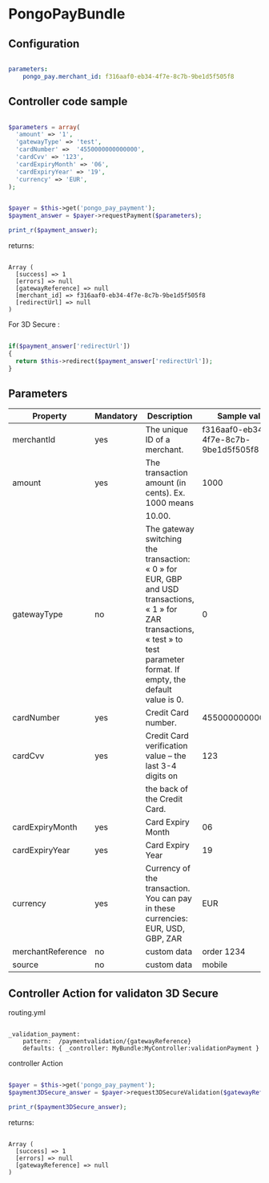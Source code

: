 
# PongoPayBundle

## Configuration

``` yaml

parameters:
    pongo_pay.merchant_id: f316aaf0-eb34-4f7e-8c7b-9be1d5f505f8

```

## Controller code sample

``` php

$parameters = array(
  'amount' => '1',
  'gatewayType' => 'test',
  'cardNumber' =>  '4550000000000000',
  'cardCvv' => '123',
  'cardExpiryMonth' => '06',
  'cardExpiryYear' => '19',
  'currency' => 'EUR',
);


$payer = $this->get('pongo_pay_payment');
$payment_answer = $payer->requestPayment($parameters);

print_r($payment_answer);

```

returns:

``` 

Array ( 
  [success] => 1 
  [errors] => null
  [gatewayReference] => null
  [merchant_id] => f316aaf0-eb34-4f7e-8c7b-9be1d5f505f8 
  [redirectUrl] => null
) 

```

For 3D Secure :

``` php

if($payment_answer['redirectUrl'])
{
  return $this->redirect($payment_answer['redirectUrl']);
}

```



## Parameters

| Property          | Mandatory | Description                                                                                                                                                                      | Sample value                         |
|-------------------|-----------|----------------------------------------------------------------------------------------------------------------------------------------------------------------------------------|--------------------------------------|
| merchantId        | yes       | The unique ID of a merchant.                                                                                                                                                     | f316aaf0-eb34-4f7e-8c7b-9be1d5f505f8 |
| amount            | yes       | The transaction amount (in cents). Ex. 1000 means                                                                                                                                | 1000                                 |
|                   |           | 10.00.                                                                                                                                                                           |                                      |
| gatewayType       | no        | The gateway switching the transaction: « 0 » for EUR, GBP and USD transactions, « 1 » for ZAR transactions, « test » to test parameter format. If empty, the default value is 0. | 0                                    |
| cardNumber        | yes       | Credit Card number.                                                                                                                                                              | 4550000000000000                     |
| cardCvv           | yes       | Credit Card verification value – the last 3-4 digits on                                                                                                                          | 123                                  |
|                   |           | the back of the Credit Card.                                                                                                                                                     |                                      |
| cardExpiryMonth   | yes       | Card Expiry Month                                                                                                                                                                | 06                                   |
| cardExpiryYear    | yes       | Card Expiry Year                                                                                                                                                                 | 19                                   |
| currency          | yes       | Currency of the transaction. You can pay in these currencies: EUR, USD, GBP,  ZAR                                                                                                | EUR                                  |
| merchantReference | no        | custom data                                                                                                                                                                      | order 1234                           |
| source            | no        | custom data                                                                                                                                                                      | mobile                               |


## Controller Action for validaton 3D Secure

routing.yml

```

_validation_payment:
    pattern:  /paymentvalidation/{gatewayReference}
    defaults: { _controller: MyBundle:MyController:validationPayment }

```

controller Action

``` php

$payer = $this->get('pongo_pay_payment');
$payment3DSecure_answer = $payer->request3DSecureValidation($gatewayReference);

print_r($payment3DSecure_answer);

```

returns:

``` 

Array (
  [success] => 1
  [errors] => null
  [gatewayReference] => null
)

```